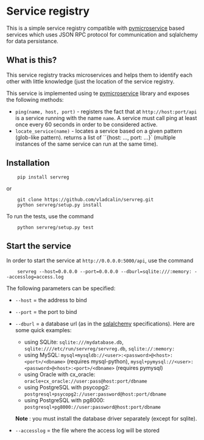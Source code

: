 Service registry
================

This is a simple service registry compatible with [pymicroservice](http://github.com/vladcalin/pymicroservice) based 
services which uses JSON RPC protocol for communication and sqlalchemy for data persistance.

What is this?
-------------

This service registry tracks microservices and helps them to identify
each other with little knowledge (just the location of the service registry.

This service is implemented using te [pymicroservice](http://github.com/vladcalin/pymicroservice)
library and exposes the following methods:

- ``ping(name, host, port)`` - registers the fact that at ``http://host:port/api``
  is a service running with the name ``name``. A service must call ping at least
  once every 60 seconds in order to be considered active.
- ``locate_service(name)`` - locates a service based on a given pattern (glob-like pattern).
  returns a list of ``{host: ..., port: ...}` (multiple instances of the same service
  can run at the same time).
  
Installation
------------

```
    pip install servreg
```

or 

```
    git clone https://github.com/vladcalin/servreg.git
    python servreg/setup.py install
```

To run the tests, use the command

```
    python servreg/setup.py test
```

Start the service
-----------------

In order to start the service at ``http://0.0.0.0:5000/api``, use the command

```
    servreg --host=0.0.0.0 --port=0.0.0.0 --dburl=sqlite:///:memory: --accesslog=access.log
```

The following parameters can be specified:

- ``--host`` = the address to bind
- ``--port`` = the port to bind
- ``--dburl`` = a database url (as in the 
  [sqlalchemy](http://docs.sqlalchemy.org/en/latest/dialects/index.html) 
  specifications). Here are some quick examples:
    - using SQLite: ``sqlite:///mydatabase.db``, 
      ``sqlite:////etc/run/servreg/servreg.db``, ``sqlite://:memory:``
    - using MySQL: ``mysql+mysqldb://<user>:<password>@<host>:<port>/<dbname>`` (requires mysql-python),
      ``mysql+pymysql://<user>:<password>@<host>:<port>/<dbname>`` (requires pymysql)
    - using Oracle with cx_oracle: ``oracle+cx_oracle://user:pass@host:port/dbname``
    - using PostgreSQL with psycopg2: ``postgresql+psycopg2://user:password@host:port/dbname``
    - using PostgreSQL with pg8000: ``postgresql+pg8000://user:password@host:port/dbname``
    
  **Note** : you must install the database driver separately (except for sqlite).
  
- ``--accesslog`` = the file where the access log will be stored

